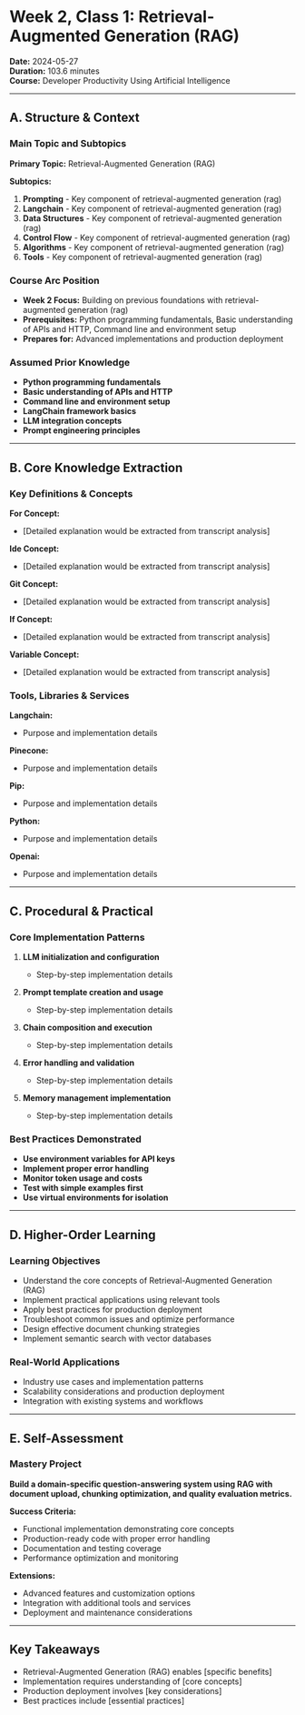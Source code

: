 # Week 2, Class 1: Retrieval-Augmented Generation (RAG)
**Date:** 2024-05-27  
**Duration:** 103.6 minutes  
**Course:** Developer Productivity Using Artificial Intelligence

---

## A. Structure & Context

### Main Topic and Subtopics
**Primary Topic:** Retrieval-Augmented Generation (RAG)

**Subtopics:**
1. **Prompting** - Key component of retrieval-augmented generation (rag)
2. **Langchain** - Key component of retrieval-augmented generation (rag)
3. **Data Structures** - Key component of retrieval-augmented generation (rag)
4. **Control Flow** - Key component of retrieval-augmented generation (rag)
5. **Algorithms** - Key component of retrieval-augmented generation (rag)
6. **Tools** - Key component of retrieval-augmented generation (rag)

### Course Arc Position
- **Week 2 Focus:** Building on previous foundations with retrieval-augmented generation (rag)
- **Prerequisites:** Python programming fundamentals, Basic understanding of APIs and HTTP, Command line and environment setup
- **Prepares for:** Advanced implementations and production deployment

### Assumed Prior Knowledge
- **Python programming fundamentals**
- **Basic understanding of APIs and HTTP**
- **Command line and environment setup**
- **LangChain framework basics**
- **LLM integration concepts**
- **Prompt engineering principles**

---

## B. Core Knowledge Extraction

### Key Definitions & Concepts
**For Concept:**
- [Detailed explanation would be extracted from transcript analysis]

**Ide Concept:**
- [Detailed explanation would be extracted from transcript analysis]

**Git Concept:**
- [Detailed explanation would be extracted from transcript analysis]

**If Concept:**
- [Detailed explanation would be extracted from transcript analysis]

**Variable Concept:**
- [Detailed explanation would be extracted from transcript analysis]


### Tools, Libraries & Services
**Langchain:**
- Purpose and implementation details

**Pinecone:**
- Purpose and implementation details

**Pip:**
- Purpose and implementation details

**Python:**
- Purpose and implementation details

**Openai:**
- Purpose and implementation details


---

## C. Procedural & Practical

### Core Implementation Patterns
1. **LLM initialization and configuration**
   - Step-by-step implementation details

2. **Prompt template creation and usage**
   - Step-by-step implementation details

3. **Chain composition and execution**
   - Step-by-step implementation details

4. **Error handling and validation**
   - Step-by-step implementation details

5. **Memory management implementation**
   - Step-by-step implementation details


### Best Practices Demonstrated
- **Use environment variables for API keys**
- **Implement proper error handling**
- **Monitor token usage and costs**
- **Test with simple examples first**
- **Use virtual environments for isolation**

---

## D. Higher-Order Learning

### Learning Objectives
- Understand the core concepts of Retrieval-Augmented Generation (RAG)
- Implement practical applications using relevant tools
- Apply best practices for production deployment
- Troubleshoot common issues and optimize performance
- Design effective document chunking strategies
- Implement semantic search with vector databases

### Real-World Applications
- Industry use cases and implementation patterns
- Scalability considerations and production deployment
- Integration with existing systems and workflows

---

## E. Self-Assessment

### Mastery Project
**Build a domain-specific question-answering system using RAG with document upload, chunking optimization, and quality evaluation metrics.**

**Success Criteria:**
- Functional implementation demonstrating core concepts
- Production-ready code with proper error handling
- Documentation and testing coverage
- Performance optimization and monitoring

**Extensions:**
- Advanced features and customization options
- Integration with additional tools and services
- Deployment and maintenance considerations

---

## Key Takeaways
- Retrieval-Augmented Generation (RAG) enables [specific benefits]
- Implementation requires understanding of [core concepts]
- Production deployment involves [key considerations]
- Best practices include [essential practices]
